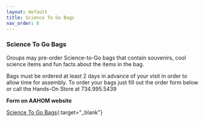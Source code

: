 ```yaml
---
layout: default
title: Science To Go Bags
nav_order: 8
---
```


### Science To Go Bags


Groups may pre-order Science-to-Go bags that contain souvenirs, cool science items and fun facts about the items in the bag.

Bags must be ordered at least 2 days in advance of your visit in order to allow time for assembly. To order your bags just fill out the order form below or call the Hands-On Store at 734.995.5439

**Form on AAHOM website**

[Science To Go Bags](https://www.aahom.org/form/science-to-go-bags){:target="_blank"}